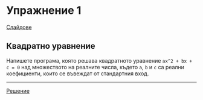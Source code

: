 Упражнение 1
============

[Слайдове](https://speakerdeck.com/dimitaruzunov/uvod-v-proghramiranieto-1)

Квадратно уравнение
-------------------

Напишете програма, която решава квадратното уравнение `ax^2 + bx + c = 0` над
множеството на реалните числа, където `a`, `b` и `c` са реални коефициенти,
които се въвеждат от стандартния вход.

---------------------------------

[Решение](quadratic-equation.cpp)
